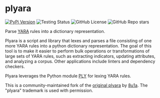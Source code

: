 # plyara

[![PyPi Version](http://img.shields.io/pypi/v/plyara.svg)](https://pypi.python.org/pypi/plyara)
![Testing Status](http://img.shields.io/github/actions/workflow/status/plyara/plyara/test-action.yaml)
![GitHub License](https://img.shields.io/github/license/plyara/plyara)
![GitHub Repo stars](https://img.shields.io/github/stars/plyara/plyara)

Parse [YARA](https://virustotal.github.io/yara/) rules into a dictionary representation.

Plyara is a script and library that lexes and parses a file consisting of one more YARA rules into a python dictionary representation. The goal of this tool is to make it easier to perform bulk operations or transformations of large sets of YARA rules, such as extracting indicators, updating attributes, and analyzing a corpus. Other applications include linters and dependency checkers.

Plyara leverages the Python module [PLY](https://ply.readthedocs.io/en/latest/) for lexing YARA rules.

This is a community-maintained fork of the [original plyara](https://github.com/8u1a/plyara) by [8u1a](https://github.com/8u1a). The "plyara" trademark is used with permission.